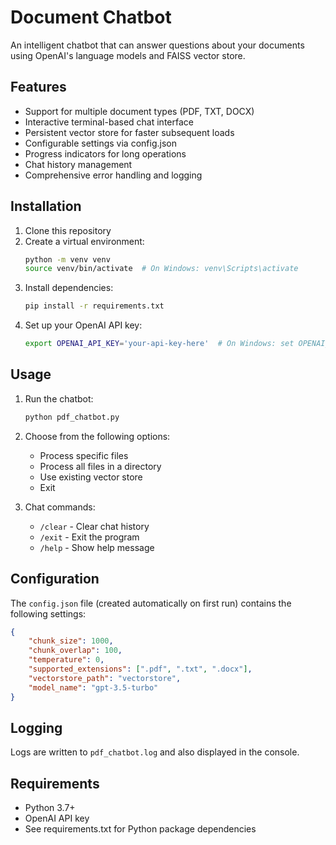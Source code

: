 # Document Chatbot

An intelligent chatbot that can answer questions about your documents using OpenAI's language models and FAISS vector store.

## Features

- Support for multiple document types (PDF, TXT, DOCX)
- Interactive terminal-based chat interface
- Persistent vector store for faster subsequent loads
- Configurable settings via config.json
- Progress indicators for long operations
- Chat history management
- Comprehensive error handling and logging

## Installation

1. Clone this repository
2. Create a virtual environment:
   ```bash
   python -m venv venv
   source venv/bin/activate  # On Windows: venv\Scripts\activate
   ```
3. Install dependencies:
   ```bash
   pip install -r requirements.txt
   ```
4. Set up your OpenAI API key:
   ```bash
   export OPENAI_API_KEY='your-api-key-here'  # On Windows: set OPENAI_API_KEY=your-api-key-here
   ```

## Usage

1. Run the chatbot:
   ```bash
   python pdf_chatbot.py
   ```

2. Choose from the following options:
   - Process specific files
   - Process all files in a directory
   - Use existing vector store
   - Exit

3. Chat commands:
   - `/clear` - Clear chat history
   - `/exit` - Exit the program
   - `/help` - Show help message

## Configuration

The `config.json` file (created automatically on first run) contains the following settings:

```json
{
    "chunk_size": 1000,
    "chunk_overlap": 100,
    "temperature": 0,
    "supported_extensions": [".pdf", ".txt", ".docx"],
    "vectorstore_path": "vectorstore",
    "model_name": "gpt-3.5-turbo"
}
```

## Logging

Logs are written to `pdf_chatbot.log` and also displayed in the console.

## Requirements

- Python 3.7+
- OpenAI API key
- See requirements.txt for Python package dependencies 